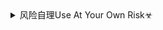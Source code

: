<details><summary>风险自理Use At Your Own Risk☣</summary>

### 王小波：惩戒传递坏消息的人会有什么后果？
https://2newcenturynet.blogspot.com/2020/10/blog-post_194.html

据野史记载，中亚古国花剌子模有一古怪的风俗，凡是给君王带来好消息的信使，就会得到提升，给君王带来坏消息的人则会被送去喂老虎。

于是将帅出征在外，凡麾下将士有功，就派他们给君王送好消息，以使他们得到提升；有罪，则派去送坏消息，顺便给国王的老虎送去食物。

花剌子模是否真有这种风俗并不重要，重要的是这个故事所具有的说明意义，对它可以举一反三。

敏锐的读者马上就能发现，花剌子模的君王有一种近似天真的品行，以为奖励带来好消息的人，就能鼓励好消息的到来，处死带来坏消息的人，就能根绝坏消息。

另外，假设我们生活在花剌子模，是一名敬业的信使，倘若有一天到了老虎笼子里，就可以反省到自己的不幸是因为传输了坏消息。

最后，你会想到，我讲出这样一个古怪故事，必定别有用心。对于这最后一点，必须首先承认。

今天修复的花剌子模地区16世纪希瓦汗国王宫样式

从某种意义上说，学者的形象和花剌子模信使有相像处，但这不是说他有被吃掉的危险。

首先，他针对研究对象，得出有关的结论，这时还不像信使；然后，把所得的结论报告给公众，包括当权者；这时他就像个信使。

最后，他从别人的反应中体会到自己的结论是否受欢迎；这时候他就像个花剌子模的信使。中国的近现代学者里，做“好消息信使”的人很多，尤其是人文学者。

比方说，现在大家发现了中华文化是最好的文化，世界的前途倚赖东方文明。不过也有“坏消息信使”，此人叫作马寅初。五十年代初，马寅初提出了新人口论。当时以为，只要把马老臭批一顿，就可以根绝中国的人口问题，后来才发现，问题不是这么简单。

马寅初基于1955年在浙江、上海等地进行的人口调查，认为人口过多会阻碍工业化进程，提出应当宣传节育、晚婚，后遭到批判

假如学者能知道自己报告的是好消息还是坏消息，这问题也就简单了。这方面有一个例子是我亲身所历。

我和李银河从一九八九年开始一项社会学研究，首次发现了中国存在着广泛的同性恋人群，并且有同性恋文化。

当时以为这个发现很有意义，就把它报道出来，结果不但自己倒了霉，还带累得一家社会学专业刊物受到本市有关部门的警告。

这还不算，还惊动了该刊一位顾问，连夜表示要不当顾问。此时我们才体会到这个发现是不受欢迎的，读者可以体会到我们此时是多么的惭愧和内疚。

假设禁止我们出书，封闭有关社会学杂志，就可以使中国不再出现同性恋问题，这些措施就有道理。但同性恋倾向是遗传的，封刊物解决不了问题，所以这些措施一点道理都没有。

值得庆幸的是，北京动物园的老虎当时不缺肉吃。由此得出花剌子模信使问题第一个结论是：对于学者来说，研究的结论会不会累及自身，是个带有根本性的问题。这主要取决于在学者周围有没有花剌子模君王类的人。

假设可以对花剌子模君王讲道理，就可以说，首先有了不幸的事实，然后才有不幸的信息，信使是信息的中介，尤其的无辜。假如要反对不幸，应该直接反对不幸的事实，此后才能减少不幸的信息。

但是这个道理有一定的复杂性，不是君王所能理解。再说，假如能和他讲理，他就不是君王。君王总是对的，臣民总是不对。君王的品性不可更改，臣民就得适应这种现实。

假如花剌子模的信使里有些狡猾之徒，递送坏消息时就会隐瞒不报，甚至滥加篡改。鲁迅先生有篇杂文，谈到聪明人和傻子的不同遭遇，讨论的就是此类现象。

据我所知，学者没有狡猾到这种程度，他们只是仔细提防着自己，不要得出不受欢迎的结论来。由于日夜提防，就进入了一种迷迷糊糊的心态，乃是深度压抑所致。

与此同时，人人都渴望得到受欢迎的结论，因此连做人都不够自然。

现在人们所说的人文科学的危机，我以为主要起因于此。还有一个原因在经济方面——挣钱太少。假定可以痛快淋漓的做学问，再挣很多的钱，那就什么危机都没有了。

李银河、王小波著：《他们的世界——中国男同性恋群落透视》（山西人民出版社，1992年）

我个人认为，获得受欢迎的信息有三种方法：其一，从真实中索取、筛选；其二，对现有的信息加以改造；其三，凭空捏造。

第一种最困难，第三种最为便利。在这方面，学者有巨大的不利之处，那就是凭空捏造不如奸佞之徒。

假定有君王专心要听好消息，与其养学者，不如养一帮无耻小人。在中国历史上，儒士的死敌就是宦官。

假如学者下海去改造、捏造信息，对于学术来说，是一种自杀之道。因此学者往往在求真实和受欢迎之中，苦苦求索一条两全之路，文史学者尤其如此。

我上大学时，老师教诲我们说，搞现代史要牢记两个原则，一是治史的原则，二是DX的原则。这就是说，让历史事实按DX的原则来发生。

凭良心说，这节课我没听懂。在文史方面，我搞不清的东西还很多。不过我也能体会到学者的苦心。 在中国历史上，每一位学者都力求证明自己的学说有巨大经济效益、社会效益。孟子当年鼓吹自己的学说，提出了“仁者无敌”之说，有了军事效益，和林彪的“精神原子弹”之说有异曲同工之妙。

学术必须有效益，这就构成了另一种花剌子模。

学术可以有实在的效益，不过来得极慢，起码没有嘴头上编出来的效益快；何况对于君主来说，“效益”就是一些消息而已。最好的效益就是马上能听见的好消息。

因为这个原因，学者们承受着一种压力，要和骗子竞赛语惊四座。看着别人的脸色做学问，你要什么我做什么。必须说明的是，学者并没有完全变狡猾，这一点我还有把握。

 据《史记·吴太伯世家》记载，有人向吴王夫差报告战败的消息，夫差大怒，“斩七人于幕下”

假如把世界上所有的学者对本学科用途的说明做一比较，就可发现大致可以分为两种，一种说：科学可以解决问题，但就如中药铺里的药材可以给人治病一样，首先要知识完备，然后才能按方抓药，治人的病。

照这种观点，我们现在所治之学，只是完备药店的药材，对它能治什么病不做保证。

另一种说道，本人所治之学对于现在人类所遇到的问题马上就有答案，这就如卖大力丸的，这种丸药百病通治，吃下去有病治病，无病强身。

中国的学者素来有卖大力丸的传统，喜欢作妙语以动天听。这就造成了一种气氛，除了大力丸式的学问，旁的都不是学问。在这种压力之下，我们有时也想做几句惊人之语，但又痛感缺少想像力。 我记得冯友兰先生曾提出要修改自己的《中国哲学史》以便迎合时尚，这是狡猾的例子——罗素曾写了一本《西方哲学史》，从未提出为别人做修改，所以冯先生比罗素狡猾——但是再滑也滑不过佞人。

从学问的角度来看，冯先生已做了最大的牺牲，但也没被人看在眼里。佞人不做学问，你要什么我编什么，比之学人利索了很多——不说是天壤之别，起码也有五十步与百步之分。

二三十年前，一场红海洋把文史哲经通通淹没。要和林彪比滑头，大伙都比不过，人文学科的危机实际上在那时就已发生了。 罗素修西方哲学史，指出很多伟大的学者都有狡猾的一面（比如说，莱布尼兹），我仔细回味了一下，也发现一些事例，比如牛顿提出了三大定理之后，为什么要说上帝是万物运动的第一推动力？显然也是朝上帝买个好。万一他真的存在，死后见了面也好说话。

按这种标准我国的圣贤滑头的事例更多，处处在拍君王的马屁，仔细搜集可写本《中国狡猾史》。

中国古代的统治者都带点花剌子模气质。我国的文化传统里有“文死谏”之说，这就是说，中国常常就是花剌子模，这种传统就是号召大家作敬业的信使，拿着屁股和脑壳往君王的板子刀子上撞。

很显然，只要不是悲观厌世，谁也不喜欢牺牲自己的脑袋和屁股。所以这种号召也是出于滑头分子之口，变着方说君王有理，这样号召只会起反作用。

对于我国的传统文化、现代文化，只从诚实的一面理解是不够的，还要从狡猾的一面来理解。扯到这里，就该得出第二个结论：花剌子模的信使早晚要变得滑头起来，这是因为人对自己的处境有适应能力。以我和李银河为例，现在就再不研究同性恋问题了。

实际上，不但是学者，所有的文化人都是信使，因为他们产出信息，而且都不承认这些信息是自己随口编造的，以此和佞人有所区别。

大家都说这些信息另有所本，有人说是学术，有人说是艺术，还有人说自己传播的是新闻。

总之，面对公众和领导时，大家都是信使，而且都要耍点滑头：拣好听的说或许不至于，起码都在提防着自己不要讲出难听的来——假如混得不好，就该检讨一下自己的嘴是不是不够甜。

有关信使，我们就讲这么多。至于君主，我以为可以分为两种，一种是粗暴型的君主，听到不顺耳的消息就拿信使喂老虎；另一种是温柔型，到处做信使们的思想工作，使之自觉自愿地只报来受欢迎的消息。

这样他所管理的文化园地里，就全是使人喜闻乐见的东西了。这后一种君主至今是我们怀念的对象，凭良心说，我觉得这种怀念有点肉麻，不过我也承认，忍受思想工作，即便是耐心细致的思想工作，也比喂老虎好过得多。 在得出第三个结论之前，还有一点要补充的——有句老话叫作“久居鲍鱼之肆不闻其臭”，这就是说，人不知自己是不是身在花剌子模；因此搞不清自己是不是有点滑头，更搞不清自己以为是学术、艺术的那些东西到底是真是假。

不过，我知道假如一个人发现自己进了老虎笼子，那么就可以断言，他是个真正的信使。这就是第三个结论。

余生也晚，赶不上用这句话去安慰马寅初先生，也赶不上去安慰火刑架上的布鲁诺，不过这话留着总有它的用处。

1600年，乔尔丹诺·布鲁诺因为宣扬“日心说”而被罗马的宗教裁判所判处火刑

现在我要得出最后一个结论，那就是说，假设有真的学术和艺术存在的话，在人变得滑头时它会离人世远去，等到过了那一阵子，人们又可以把它召唤回来——此种事件叫做“文艺复兴”。

我们现在就有召唤的冲动，但我很想打听一下召唤什么。

如果是召唤古希腊，我就赞成、如果是召唤花剌子模，我就反对。

我相信马寅初这样的人喜欢古希腊，假如他是个希腊公民，就会在城邦里走动，到处告诉大家：现在人口太多，希望朋友们节制一下。

要是滑头分子，就喜欢花剌子模，在那里他营造出了好消息，更容易找到买主。

恕我说得难听，现在的人文知识分子在诚恳方面没几个能和马老相比。所以他们召唤的东西是什么，我连打听都不敢打听。

本文原载《读书》1995年3期

</details>
